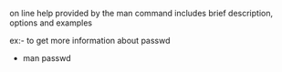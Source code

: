 on line help provided by the man command includes brief description, options and examples 

ex:- to get more information about passwd

- man passwd